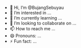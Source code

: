 - 👋 Hi, I’m @BujangSebuyau
- 👀 I’m interested in ...
- 🌱 I’m currently learning ...
- 💞️ I’m looking to collaborate on ...
- 📫 How to reach me ...
- 😄 Pronouns: ...
- ⚡ Fun fact: ...

<!---
BujangSebuyau/BujangSebuyau is a ✨ special ✨ repository because its `README.md` (this file) appears on your GitHub profile.
You can click the Preview link to take a look at your changes.
--->
